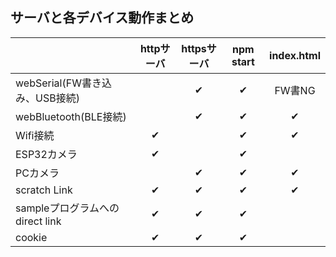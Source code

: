 ## サーバと各デバイス動作まとめ


| |httpサーバ|httpsサーバ|npm start|index.html|
|---|:-:|:-:|:-:|:-:|
|webSerial(FW書き込み、USB接続)| |✔|✔|FW書NG|
|webBluetooth(BLE接続)| |✔|✔|✔|
|Wifi接続|✔| |✔|✔|
|ESP32カメラ|✔| |✔| |
|PCカメラ| |✔|✔|✔|
|scratch Link|✔|✔|✔|✔|
|sampleプログラムへのdirect link|✔|✔|✔| |
|cookie|✔|✔|✔| |
